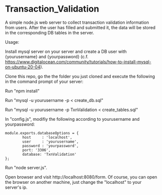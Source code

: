 # Transaction_Validation
A simple node.js web server to collect transaction validation information from users. After the user has filled and submitted it, the data will be stored in the corresponding DB tables in the server.

Usage:

Install mysql server on your server and create a DB user with {yourusername} and {yourpassword} (c.f. https://www.digitalocean.com/community/tutorials/how-to-install-mysql-on-ubuntu-20-04).

Clone this repo, go the the folder you just cloned and execute the following in the command prompt of your server:

Run "npm install"

Run "mysql -u yourusername -p < create_db.sql"

Run "mysql -u yourusername -p TxnValidation < create_tables.sql"

In "config.js", modifiy the following according to yourusername and yourpassword:

	module.exports.databaseOptions = {
	      	host     : 'localhost',
	      	user     : 'yourusername',
        	password : 'yourpassword',
        	port: '3306',
        	database: 'TxnValidation'
	};

Run "node server.js". 

Open browser and visit http://localhost:8080/form. Of course, you can open the browser on another machine, just change the "localhost" to your server's ip.
